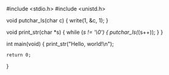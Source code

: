 #include <stdio.h>
#include <unistd.h>

void putchar_ls(char c)
{
	write(1, &c, 1);
}

void print_str(char *s)
{
	while (*s != '\0') {
		putchar_ls(*(s++));
	}
}

int main(void)
{
	print_str("Hello, world!\n");

	return 0;
}